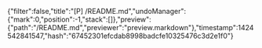 {"filter":false,"title":"[P] /README.md","undoManager":{"mark":0,"position":-1,"stack":[]},"preview":{"path":"/README.md","previewer":"preview.markdown"},"timestamp":1424542841547,"hash":"67452301efcdab8998badcfe10325476c3d2e1f0"}